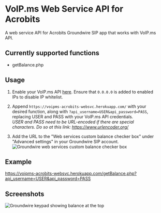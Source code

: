 # VoIP.ms Web Service API for Acrobits
A web service API for Acrobits Groundwire SIP app that works with VoIP.ms API.

## Currently supported functions
- getBalance.php

## Usage

1. Enable your VoIP.ms API [here](https://voip.ms/m/api.php). Ensure that `0.0.0.0` is added to enabled IPs to disable IP whitelist.

2. Append `https://voipms-acrobits-websvc.herokuapp.com/` with your desired function, along with `?api_username=USER&api_password=PASS`, replacing USER and PASS with your VoIP.ms API credentials.  
   *USER and PASS need to be URL-encoded if there are special characters. Do so at this link: https://www.urlencoder.org/*

3. Add the URL to the "Web services custom balance checker box" under "Advanced settings" in your Groundwire SIP account.
   ![Groundwire web services custom balance checker box](https://github.com/premiumrich/voipms-acrobits-websvc/raw/master/images/groundwire-web-services-custom-balance-checker.jpg)

## Example
https://voipms-acrobits-websvc.herokuapp.com/getBalance.php?api_username=USER&api_password=PASS

## Screenshots
![Groundwire keypad showing balance at the top](https://github.com/premiumrich/voipms-acrobits-websvc/raw/master/images/groundwire-keypad.jpg)
